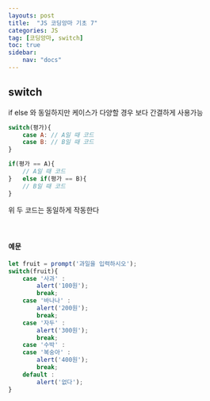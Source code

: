 ```yaml
---
layouts: post
title:  "JS 코딩앙마 기초 7"
categories: JS
tag: [코딩앙마, switch]
toc: true
sidebar:
    nav: "docs"
---
```


## switch


if else 와 동일하지만 케이스가 다양할 경우 보다 간결하게 사용가능

```js
switch(평가){
    case A: // A일 때 코드
    case B: // B일 때 코드
}
```

```js
if(평가 == A){
    // A일 때 코드
}   else if(평가 == B){
    // B일 때 코드
}
```

위 두 코드는 동일하게 작동한다
<br/>
<br/>
<br/>

#### 예문

```js
let fruit = prompt('과일을 입력하시오');
switch(fruit){
    case '사과' :
        alert('100원');
        break;
    case '바나나' :
        alert('200원');
        break;
    case '자두' :
        alert('300원');
        break;
    case '수박' :
    case '복숭아' :
        alert('400원');
        break;       
    default :
        alert('없다');
}
```
